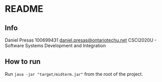# README

## Info

Daniel Presas
100699431
daniel.presas@ontariotechu.net
CSCI2020U - Software Systems Development and Integration

## How to run

Run `java -jar "target/midterm.jar"` from the root of the project.
